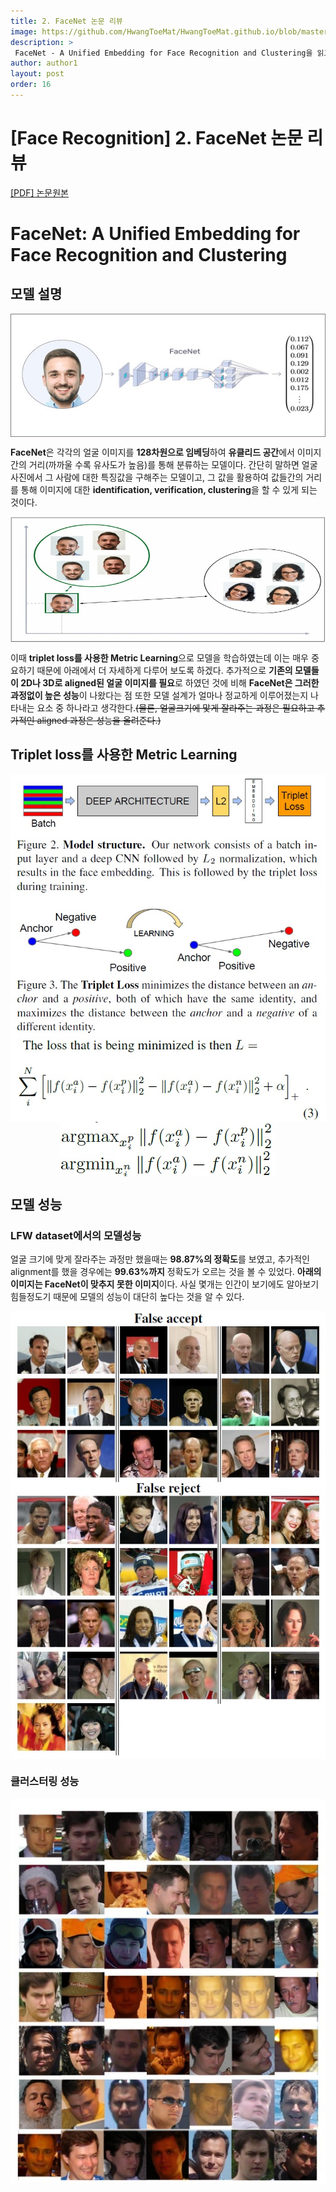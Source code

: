 ```yaml
---
title: 2. FaceNet 논문 리뷰
image: https://github.com/HwangToeMat/HwangToeMat.github.io/blob/master/Paper-Review/image/FaceNet/img0.jpg?raw=true
description: >
 FaceNet - A Unified Embedding for Face Recognition and Clustering을 읽고 논문 주요내용을 정리해본다.
author: author1
layout: post
order: 16
---
```

# [Face Recognition] 2. FaceNet 논문 리뷰

<a href="https://arxiv.org/abs/1503.03832.pdf">[PDF] 논문원본</a>

# FaceNet: A Unified Embedding for Face Recognition and Clustering

## 모델 설명

<img src="https://github.com/HwangToeMat/HwangToeMat.github.io/blob/master/Paper-Review/image/FaceNet/img6.jpg?raw=true" style="max-width:100%;margin-left: auto; margin-right: auto; display: block;">

**FaceNet**은 각각의 얼굴 이미지를 **128차원으로 임베딩**하여 **유클리드 공간**에서 이미지간의 거리(까까울 수록 유사도가 높음)를 통해 분류하는 모델이다. 
간단히 말하면 얼굴 사진에서 그 사람에 대한 특징값을 구해주는 모델이고, 그 값을 활용하여 값들간의 거리를 통해 이미지에 대한 **identification, verification, clustering**을 할 수 있게 되는 것이다.

<img src="https://github.com/HwangToeMat/HwangToeMat.github.io/blob/master/Paper-Review/image/FaceNet/img7.jpg?raw=true" style="max-width:100%;margin-left: auto; margin-right: auto; display: block;">

이때 **triplet loss를 사용한 Metric Learning**으로 모델을 학습하였는데 이는 매우 중요하기 때문에 아래에서 더 자세하게 다루어 보도록 하겠다. 
추가적으로 **기존의 모델들이 2D나 3D로 aligned된 얼굴 이미지를 필요**로 하였던 것에 비해 **FaceNet은 그러한 과정없이 높은 성능**이 나왔다는 점 또한 모델 설계가 얼마나 정교하게 이루어졌는지 나타내는 요소 중 하나라고 생각한다.~~(물론, 얼굴크기에 맟게 잘라주는 과정은 필요하고 추가적인 aligned 과정은 성능을 올려준다.)~~

## Triplet loss를 사용한 Metric Learning

<img src="https://github.com/HwangToeMat/HwangToeMat.github.io/blob/master/Paper-Review/image/FaceNet/img1.jpg?raw=true" style="max-width:100%;margin-left: auto; margin-right: auto; display: block;">

<img src="https://github.com/HwangToeMat/HwangToeMat.github.io/blob/master/Paper-Review/image/FaceNet/img2.jpg?raw=true" style="max-width:100%;margin-left: auto; margin-right: auto; display: block;">

<img src="https://github.com/HwangToeMat/HwangToeMat.github.io/blob/master/Paper-Review/image/FaceNet/img3.jpg?raw=true" style="max-width:100%;margin-left: auto; margin-right: auto; display: block;">

## 모델 성능
### LFW dataset에서의 모델성능

얼굴 크기에 맞게 잘라주는 과정만 했을때는 **98.87%의 정확도**를 보였고, 추가적인 alignment를 했을 경우에는 **99.63%까지** 정확도가 오르는 것을 볼 수 있었다.
**아래의 이미지는 FaceNet이 맞추지 못한 이미지**이다. 사실 몇개는 인간이 보기에도 알아보기 힘들정도기 때문에 모델의 성능이 대단히 높다는 것을 알 수 있다.

<img src="https://github.com/HwangToeMat/HwangToeMat.github.io/blob/master/Paper-Review/image/FaceNet/img4.jpg?raw=true" style="max-width:100%;margin-left: auto; margin-right: auto; display: block;">

### 클러스터링 성능

<img src="https://github.com/HwangToeMat/HwangToeMat.github.io/blob/master/Paper-Review/image/FaceNet/img5.jpg?raw=true" style="max-width:100%;margin-left: auto; margin-right: auto; display: block;">
